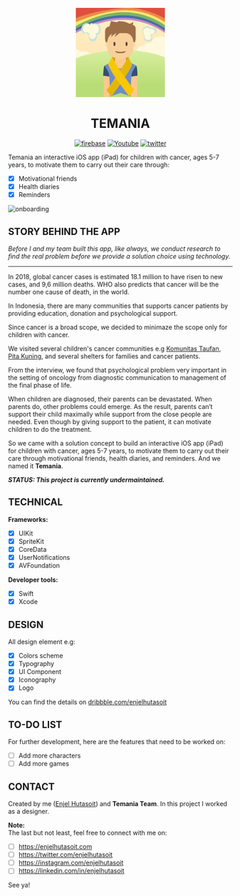 <p align="center">
  <img src="https://github.com/enjelhutasoit/temania/blob/master/CancerForKids-Master/Assets.xcassets/AppIcon.appiconset/Icon%402x.png" width="200" height="200" alt="hay" />
</p>

<h1 align="center">
  <strong>TEMANIA</strong>
</h1>

<p align="center">
  <a href="firebase.google.com"><img src="https://img.shields.io/badge/readme-docs-3484C6.svg" alt="firebase" /></a>
  <a href="https://youtube.com/enjelhutasoit"><img src="https://img.shields.io/badge/youtube-channel-e52d27.svg" alt="Youtube" /></a>
  <a href="https://twitter.com/enjelhutasoit"><img src="https://img.shields.io/twitter/follow/vr_toolkit.svg?style=flat&label=twitter" alt="twitter" /></a>
</p>

Temania an interactive iOS app (iPad) for children with cancer, ages 5-7 years,
to motivate them to carry out their care through:
- [x] Motivational friends
- [x] Health diaries
- [x] Reminders

![onboarding](https://user-images.githubusercontent.com/28510687/70853202-676ca300-1edd-11ea-8ee6-0a36cc0af29b.gif)

## STORY BEHIND THE APP

_Before I and my team built this app, like always, 
we conduct research to find the real problem before we provide a solution choice
using technology._
***
In 2018, global cancer cases is estimated 18.1 million to have risen to new cases, and 9,6 million deaths. 
WHO also predicts that cancer will be the number one cause of death, in the world. 

In Indonesia, there are many communities that supports cancer patients by providing education, 
donation and psychological support. 

Since cancer is a broad scope,
we decided to minimaze the scope only for children with cancer. 

We visited several children's cancer communities 
e.g [Komunitas Taufan](www.komunitastaufan.org), [Pita Kuning](http://pitakuning.or.id), 
and several shelters for families and cancer patients. 

From the interview, we found that psychological problem
very important in the setting of oncology
from diagnostic communication to management of the final phase of life.

When children are diagnosed, their parents can be devastated. 
When parents do, other problems could emerge. 
As the result, parents can’t support their child 
maximally while support from the close people are needed. 
Even though by giving support to the patient, it can motivate children to do the treatment.

So we came with a solution concept to build an interactive iOS app (iPad) for children with cancer, ages 5-7 years,
to motivate them to carry out their care through motivational friends, health diaries, and reminders. And we named it **Temania**.

_**STATUS: This project is currently undermaintained.**_

## TECHNICAL
**Frameworks:**
- [x] UIKit
- [x] SpriteKit
- [x] CoreData
- [x] UserNotifications
- [x] AVFoundation

**Developer tools:**
- [x] Swift
- [x] Xcode

## DESIGN
All design element e.g: 
- [x] Colors scheme
- [x] Typography
- [x] UI Component 
- [x] Iconography
- [x] Logo

You can find the details on [dribbble.com/enjelhutasoit](https://dribbble.com/enjelhutasoit)

## TO-DO LIST 
For further development, here are the features that need to be worked on:
- [ ] Add more characters
- [ ] Add more games

## CONTACT
Created by me ([Enjel Hutasoit](http://github.com/enjelhutasoit)) and **Temania Team**. 
In this project I worked as a designer.

**Note:**<br>
The last but not least, feel free to connect with me on:

- [ ] https://enjelhutasoit.com 
- [ ] https://twitter.com/enjelhutasoit 
- [ ] https://instagram.com/enjelhutasoit 
- [ ] https://linkedin.com/in/enjelhutasoit

See ya!
